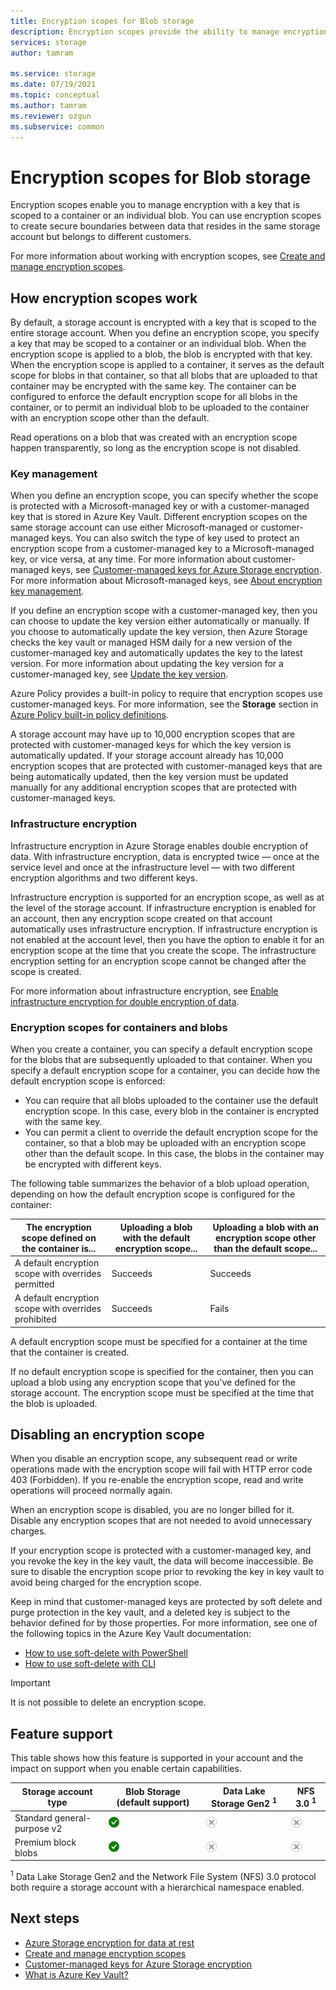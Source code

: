 ```yaml
---
title: Encryption scopes for Blob storage
description: Encryption scopes provide the ability to manage encryption at the level of the container or an individual blob. You can use encryption scopes to create secure boundaries between data that resides in the same storage account but belongs to different customers.
services: storage
author: tamram

ms.service: storage
ms.date: 07/19/2021
ms.topic: conceptual
ms.author: tamram
ms.reviewer: ozgun
ms.subservice: common
---
```


# Encryption scopes for Blob storage

Encryption scopes enable you to manage encryption with a key that is scoped to a container or an individual blob. You can use encryption scopes to create secure boundaries between data that resides in the same storage account but belongs to different customers.

For more information about working with encryption scopes, see [Create and manage encryption scopes](encryption-scope-manage.md).

## How encryption scopes work

By default, a storage account is encrypted with a key that is scoped to the entire storage account. When you define an encryption scope, you specify a key that may be scoped to a container or an individual blob. When the encryption scope is applied to a blob, the blob is encrypted with that key. When the encryption scope is applied to a container, it serves as the default scope for blobs in that container, so that all blobs that are uploaded to that container may be encrypted with the same key. The container can be configured to enforce the default encryption scope for all blobs in the container, or to permit an individual blob to be uploaded to the container with an encryption scope other than the default.

Read operations on a blob that was created with an encryption scope happen transparently, so long as the encryption scope is not disabled.

### Key management

When you define an encryption scope, you can specify whether the scope is protected with a Microsoft-managed key or with a customer-managed key that is stored in Azure Key Vault. Different encryption scopes on the same storage account can use either Microsoft-managed or customer-managed keys. You can also switch the type of key used to protect an encryption scope from a customer-managed key to a Microsoft-managed key, or vice versa, at any time. For more information about customer-managed keys, see [Customer-managed keys for Azure Storage encryption](../common/customer-managed-keys-overview.md). For more information about Microsoft-managed keys, see [About encryption key management](../common/storage-service-encryption.md#about-encryption-key-management).

If you define an encryption scope with a customer-managed key, then you can choose to update the key version either automatically or manually. If you choose to automatically update the key version, then Azure Storage checks the key vault or managed HSM daily for a new version of the customer-managed key and automatically updates the key to the latest version. For more information about updating the key version for a customer-managed key, see [Update the key version](../common/customer-managed-keys-overview.md#update-the-key-version).

Azure Policy provides a built-in policy to require that encryption scopes use customer-managed keys. For more information, see the **Storage** section in [Azure Policy built-in policy definitions](../../governance/policy/samples/built-in-policies.md#storage).

A storage account may have up to 10,000 encryption scopes that are protected with customer-managed keys for which the key version is automatically updated. If your storage account already has 10,000 encryption scopes that are protected with customer-managed keys that are being automatically updated, then the key version must be updated manually for any additional encryption scopes that are protected with customer-managed keys.

### Infrastructure encryption

Infrastructure encryption in Azure Storage enables double encryption of data. With infrastructure encryption, data is encrypted twice &mdash; once at the service level and once at the infrastructure level &mdash; with two different encryption algorithms and two different keys.

Infrastructure encryption is supported for an encryption scope, as well as at the level of the storage account. If infrastructure encryption is enabled for an account, then any encryption scope created on that account automatically uses infrastructure encryption. If infrastructure encryption is not enabled at the account level, then you have the option to enable it for an encryption scope at the time that you create the scope. The infrastructure encryption setting for an encryption scope cannot be changed after the scope is created.

For more information about infrastructure encryption, see [Enable infrastructure encryption for double encryption of data](../common/infrastructure-encryption-enable.md).

### Encryption scopes for containers and blobs

When you create a container, you can specify a default encryption scope for the blobs that are subsequently uploaded to that container. When you specify a default encryption scope for a container, you can decide how the default encryption scope is enforced:

- You can require that all blobs uploaded to the container use the default encryption scope. In this case, every blob in the container is encrypted with the same key.
- You can permit a client to override the default encryption scope for the container, so that a blob may be uploaded with an encryption scope other than the default scope. In this case, the blobs in the container may be encrypted with different keys.

The following table summarizes the behavior of a blob upload operation, depending on how the default encryption scope is configured for the container:

| The encryption scope defined on the container is... | Uploading a blob with the default encryption scope... | Uploading a blob with an encryption scope other than the default scope... |
|--|--|--|
| A default encryption scope with overrides permitted | Succeeds | Succeeds |
| A default encryption scope with overrides prohibited | Succeeds | Fails |

A default encryption scope must be specified for a container at the time that the container is created.

If no default encryption scope is specified for the container, then you can upload a blob using any encryption scope that you've defined for the storage account. The encryption scope must be specified at the time that the blob is uploaded.

## Disabling an encryption scope

When you disable an encryption scope, any subsequent read or write operations made with the encryption scope will fail with HTTP error code 403 (Forbidden). If you re-enable the encryption scope, read and write operations will proceed normally again.

When an encryption scope is disabled, you are no longer billed for it. Disable any encryption scopes that are not needed to avoid unnecessary charges.

If your encryption scope is protected with a customer-managed key, and you revoke the key in the key vault, the data will become inaccessible. Be sure to disable the encryption scope prior to revoking the key in key vault to avoid being charged for the encryption scope.

Keep in mind that customer-managed keys are protected by soft delete and purge protection in the key vault, and a deleted key is subject to the behavior defined for by those properties. For more information, see one of the following topics in the Azure Key Vault documentation:

- [How to use soft-delete with PowerShell](../../key-vault/general/key-vault-recovery.md)
- [How to use soft-delete with CLI](../../key-vault/general/key-vault-recovery.md)

> [!IMPORTANT]
> It is not possible to delete an encryption scope.

## Feature support

This table shows how this feature is supported in your account and the impact on support when you enable certain capabilities.

| Storage account type                | Blob Storage (default support)   | Data Lake Storage Gen2 <sup>1</sup>                        | NFS 3.0 <sup>1</sup>
|-----------------------------|---------------------------------|------------------------------------|--------------------------------------------------|
| Standard general-purpose v2 | ![Yes](../media/icons/yes-icon.png) |![No](../media/icons/no-icon.png)              | ![No](../media/icons/no-icon.png) |
| Premium block blobs          | ![Yes](../media/icons/yes-icon.png) |![No](../media/icons/no-icon.png)              | ![No](../media/icons/no-icon.png) |

<sup>1</sup>    Data Lake Storage Gen2 and the Network File System (NFS) 3.0 protocol both require a storage account with a hierarchical namespace enabled.

## Next steps

- [Azure Storage encryption for data at rest](../common/storage-service-encryption.md)
- [Create and manage encryption scopes](encryption-scope-manage.md)
- [Customer-managed keys for Azure Storage encryption](../common/customer-managed-keys-overview.md)
- [What is Azure Key Vault?](../../key-vault/general/overview.md)
